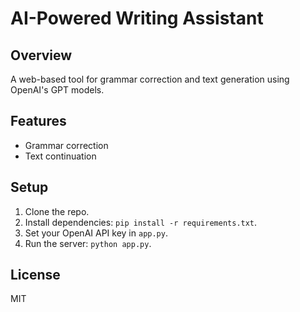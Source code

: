 # AI-Powered Writing Assistant

## Overview

A web-based tool for grammar correction and text generation using OpenAI's GPT models.

## Features

- Grammar correction
- Text continuation

## Setup

1. Clone the repo.
2. Install dependencies: `pip install -r requirements.txt`.
3. Set your OpenAI API key in `app.py`.
4. Run the server: `python app.py`.

## License

MIT
